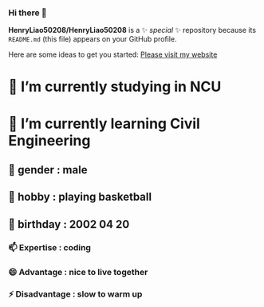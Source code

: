 ### Hi there 👋


**HenryLiao50208/HenryLiao50208** is a ✨ _special_ ✨ repository because its `README.md` (this file) appears on your GitHub profile.

Here are some ideas to get you started:
[Please visit my website](https://HenryLiao50208.github.io)

# 🔭 I’m currently studying in NCU 
# 🌱 I’m currently learning Civil Engineering
## 👯 gender : male
## 🤔 hobby : playing basketball 
## 💬 birthday : 2002 04 20
### 📫 Expertise : coding
### 😄 Advantage : nice to live together
### ⚡ Disadvantage : slow to warm up
